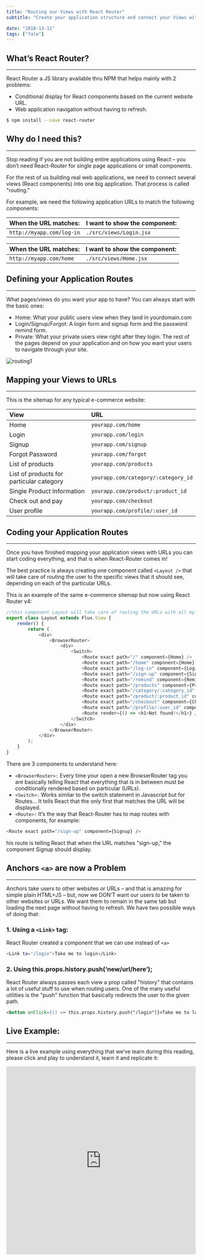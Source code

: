 ```yaml
---
title: "Routing our Views with React Router"
subtitle: "Create your application structure and connect your Views with React Router"

date: "2018-13-11"
tags: ["fale"]
---
```


## What’s React Router?
***

React Router a JS library available thru NPM that helps mainly with 2 problems:

+ Conditional display for React components based on the current website URL.
+ Web application navigation without having to refresh.

```bash
$ npm install --save react-router
```

## Why do I need this?
***

Stop reading if you are not building entire applications using React – you don’t need React-Router for single page applications or small components.

For the rest of us building real web applications, we need to connect several views (React components) into one big application. That process is called "routing."

For example, we need the following application URLs to match the following components:

|When the URL matches:      |I want to show the component:      |
|:------------------------|:------------------------------------|
|`http://myapp.com/log-in`      |`./src/views/Login.jsx `     |


|When the URL matches:      |I want to show the component:      |
|:------------------------|:------------------------------------|
|`http://myapp.com/home`        |`./src/views/Home.jsx`      |


## Defining your Application Routes
***

What pages/views do you want your app to have? You can always start with the basic ones:

+ Home: What your public users view when they land in yourdomain.com
+ Login/Signup/Forgot: A login form and signup form and the password remind form.
+ Private: What your private users view right after they login.
The rest of the pages depend on your application and on how you want your users to navigate through your site.

![routing1](https://ucarecdn.com/205cd2de-dfae-4712-a5e4-1c922994e60d/-/resize/700x/)

## Mapping your Views to URLs
***

This is the sitemap for any typical e-commerce website:


|**View**    |**URL**     |
|:-----------|:------------|
|Home        |`yourapp.com/home`     |
|Login       |`yourapp.com/login`     |
|Signup      |`yourapp.com/signup`     |
|Forgot Password     |`yourapp.com/forgot`    |
|List of products    |`yourapp.com/products`   |
|List of products for particular category      |`yourapp.com/category/:category_id`      |
|Single Product Information       |`yourapp.com/product/:product_id`      |
|Check out and pay     |`yourapp.com/checkout`    |
|User profile     |`yourapp.com/profile/:user_id`    |

## Coding your Application Routes
***

Once you have finished mapping your application views with URLs you can start coding everything, and that is when React-Router comes in!

The best practice is always creating one component called `<Layout />` that will take care of routing the user to the specific views that it should see, depending on each of the particular URLs.

This is an example of the same e-commerce sitemap but now using React Router v4:

```javascript
//this component Layout will take care of routing the URLs with all my application views 
export class Layout extends Flux.View {
    render() {
        return (
            <div>
                <BrowserRouter>
                    <div>
                        <Switch>
                            <Route exact path="/" component={Home} />
                            <Route exact path="/home" component={Home} />
                            <Route exact path="/log-in" component={Login} />
                            <Route exact path="/sign-up" component={Signup} />
                            <Route exact path="/remind" component={Remind} />
                            <Route exact path="/products" component={Products} />
                            <Route exact path="/category/:category_id" component={Category} />
                            <Route exact path="/product/:product_id" component={SingleProduct} />
                            <Route exact path="/checkout" component={Checkout} />
                            <Route exact path="/profile/:user_id" component={Profile} />
                            <Route render={() => <h1>Not found!</h1>} />
                        </Switch>
                    </div>
                </BrowserRouter>
            </div>
        );
    }
}
```

There are 3 components to understand here:

+ `<BrowserRouter>:` Every time your open a new BrowserRouter tag you are basically telling React that everything that is in between must be conditionally rendered based on particular <Routes> (URLs).
+ `<Switch>:` Works similar to the switch statement in Javascript but for Routes… It tells React that the only first <Route> that matches the URL will be displayed.
+ `<Route>:` It’s the way that React-Router has to map routes with components, for example:

```bash
<Route exact path="/sign-up" component={Signup} />
```

his route is telling React that when the URL matches "sign-up," the component Signup should display.

## Anchors `<a>` are now a Problem
***

Anchors take users to other websites or URLs – and that is amazing for simple plain HTML+JS – but, now we DON’T want our users to be taken to other websites or URLs.  We want them to remain in the same tab but loading the next page without having to refresh.  We have two possible ways of doing that:

### 1.  Using a `<Link>` tag:

React Router created a component that we can use instead of `<a>`

```bash
<Link to="/login">Take me to login</Link>
```

### 2. Using this.props.history.push(‘new/url/here’);

   React Router always passes each view a prop called "history" that contains a lot of useful stuff to use when routing users.  One of the many useful utilities is the "push" function that basically redirects the user to the given path.

```html
<button onClick={() => this.props.history.push("/login")}>Take me to login</button>
```

## Live Example:
***

Here is a live example using everything that we’ve learn during this reading, please click and play to understand it, learn it and replicate it:

<iframe src="https://codesandbox.io/embed/0okp853rxn?autoresize=1&amp;module=%2Fsrc%2FLayout.jsx&amp;moduleview=1" style="width:100%; height:500px; border:0; border-radius: 4px; overflow:hidden;" sandbox="allow-modals allow-forms allow-popups allow-scripts allow-same-origin"></iframe>









